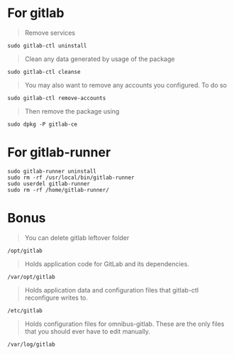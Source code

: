 # For gitlab

> Remove services

```shell
sudo gitlab-ctl uninstall
```

> Clean any data generated by usage of the package

```shell
sudo gitlab-ctl cleanse
```

> You may also want to remove any accounts you configured. To do so

```shell
sudo gitlab-ctl remove-accounts
```

> Then remove the package using

```shell
sudo dpkg -P gitlab-ce
```

# For gitlab-runner

```shell
sudo gitlab-runner uninstall
sudo rm -rf /usr/local/bin/gitlab-runner
sudo userdel gitlab-runner
sudo rm -rf /home/gitlab-runner/
```

# Bonus

> You can delete gitlab leftover folder

```shell
/opt/gitlab
```

> Holds application code for GitLab and its dependencies.

```shell
/var/opt/gitlab 
```

> Holds application data and configuration files that gitlab-ctl reconfigure writes to.

```shell
/etc/gitlab 
```

> Holds configuration files for omnibus-gitlab. These are the only files that you should ever have to edit manually.

```shell
/var/log/gitlab
```